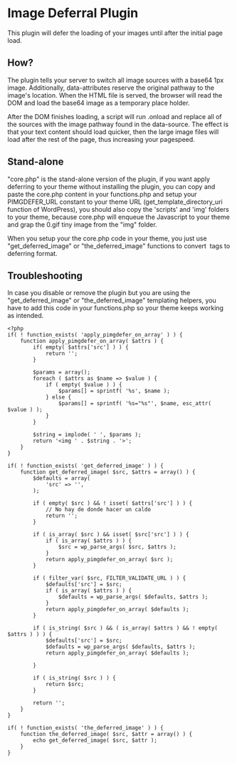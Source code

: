 # Image Deferral Plugin
This plugin will defer the loading of your images until after the initial page load.

## How?
The plugin tells your server to switch all image sources with a base64 1px image. Additionally, data-attributes reserve the original pathway to the image's location. When the HTML file is served, the browser will read the DOM and load the base64 image as a temporary place holder.

After the DOM finishes loading, a script will run .onload and replace all of the sources with the image pathway found in the data-source. The effect is that your text content should load quicker, then the large image files will load after the rest of the page, thus increasing your pagespeed.


## Stand-alone
"core.php" is the stand-alone version of the plugin, if you want apply deferring to your theme without installing the plugin, you can copy and paste the core.php content in your functions.php and setup your PIMGDEFER_URL constant to your theme URL (get_template_directory_uri function of WordPress), you should also copy the 'scripts' and 'img' folders to your theme, because core.php will enqueue the Javascript to your theme and grap the 0.gif tiny image from the "img" folder.

When you setup your the core.php code in your theme, you just use "get_deferred_image" or "the_deferred_image" functions to convert <img /> tags to deferring format.


## Troubleshooting
In case you disable or remove the plugin but you are using the "get_deferred_image" or "the_deferred_image" templating helpers, you have to add this code in your functions.php so your theme keeps working as intended.

```
<?php
if( ! function_exists( 'apply_pimgdefer_on_array' ) ) {
	function apply_pimgdefer_on_array( $attrs ) {
		if( empty( $attrs['src'] ) ) {
			return '';
		}
		
		$params = array();
		foreach ( $attrs as $name => $value ) {
			if ( empty( $value ) ) {
				$params[] = sprintf( '%s', $name );
			} else {
				$params[] = sprintf( '%s="%s"', $name, esc_attr( $value ) );
			}
		}
		
		$string = implode( ' ', $params );
		return '<img ' . $string . '>';
	}
}

if( ! function_exists( 'get_deferred_image' ) ) {
	function get_deferred_image( $src, $attrs = array() ) {
		$defaults = array(
			'src' => '',
		);
	
		if ( empty( $src ) && ! isset( $attrs['src'] ) ) {
			// No hay de donde hacer un caldo
			return '';
		}
	
		if ( is_array( $src ) && isset( $src['src'] ) ) {
			if ( is_array( $attrs ) ) {
				$src = wp_parse_args( $src, $attrs );
			}
			return apply_pimgdefer_on_array( $src );
		}
	
		if ( filter_var( $src, FILTER_VALIDATE_URL ) ) {
			$defaults['src'] = $src;
			if ( is_array( $attrs ) ) {
				$defaults = wp_parse_args( $defaults, $attrs );
			}
			return apply_pimgdefer_on_array( $defaults );
		}
	
		if ( is_string( $src ) && ( is_array( $attrs ) && ! empty( $attrs ) ) ) {
			$defaults['src'] = $src;
			$defaults = wp_parse_args( $defaults, $attrs );
			return apply_pimgdefer_on_array( $defaults );
	
		}
	
		if ( is_string( $src ) ) {
			return $src;
		}
	
		return '';
	}
}

if( ! function_exists( 'the_deferred_image' ) ) {
	function the_deferred_image( $src, $attr = array() ) {
		echo get_deferred_image( $src, $attr );
	}
}
```
